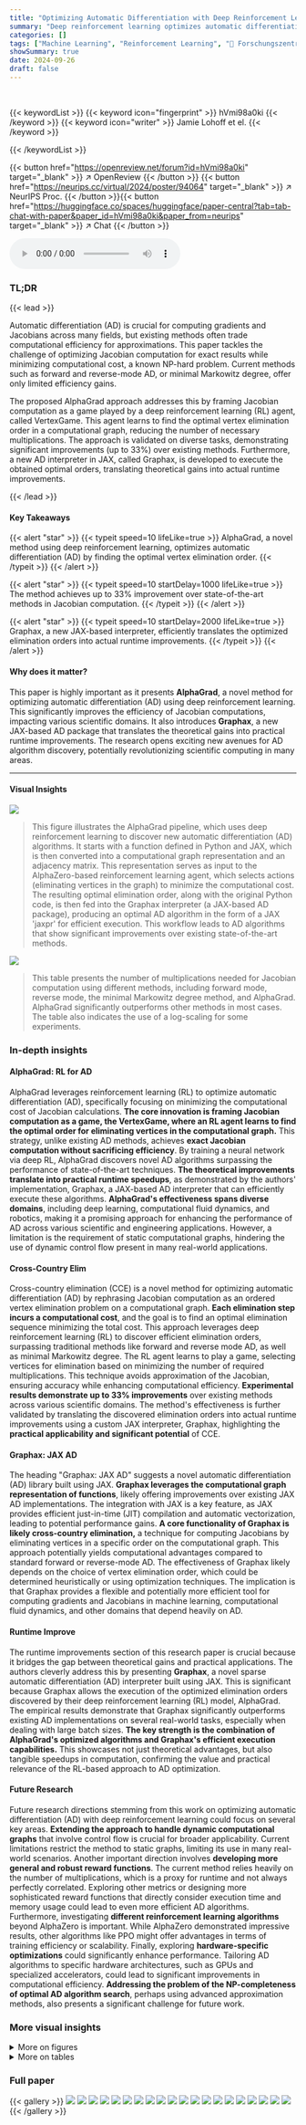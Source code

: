 ```yaml
---
title: "Optimizing Automatic Differentiation with Deep Reinforcement Learning"
summary: "Deep reinforcement learning optimizes automatic differentiation, achieving up to 33% improvement in Jacobian computation by finding efficient elimination orders."
categories: []
tags: ["Machine Learning", "Reinforcement Learning", "🏢 Forschungszentrum Jülich & RWTH Aachen",]
showSummary: true
date: 2024-09-26
draft: false
---
```


<br>

{{< keywordList >}}
{{< keyword icon="fingerprint" >}} hVmi98a0ki {{< /keyword >}}
{{< keyword icon="writer" >}} Jamie Lohoff et el. {{< /keyword >}}
 
{{< /keywordList >}}

{{< button href="https://openreview.net/forum?id=hVmi98a0ki" target="_blank" >}}
↗ OpenReview
{{< /button >}}
{{< button href="https://neurips.cc/virtual/2024/poster/94064" target="_blank" >}}
↗ NeurIPS Proc.
{{< /button >}}{{< button href="https://huggingface.co/spaces/huggingface/paper-central?tab=tab-chat-with-paper&paper_id=hVmi98a0ki&paper_from=neurips" target="_blank" >}}
↗ Chat
{{< /button >}}



<audio controls>
    <source src="https://ai-paper-reviewer.com/hVmi98a0ki/podcast.wav" type="audio/wav">
    Your browser does not support the audio element.
</audio>


### TL;DR


{{< lead >}}

Automatic differentiation (AD) is crucial for computing gradients and Jacobians across many fields, but existing methods often trade computational efficiency for approximations.  This paper tackles the challenge of optimizing Jacobian computation for exact results while minimizing computational cost, a known NP-hard problem. Current methods such as forward and reverse-mode AD, or minimal Markowitz degree, offer only limited efficiency gains. 

The proposed AlphaGrad approach addresses this by framing Jacobian computation as a game played by a deep reinforcement learning (RL) agent, called VertexGame.  This agent learns to find the optimal vertex elimination order in a computational graph, reducing the number of necessary multiplications.  The approach is validated on diverse tasks, demonstrating significant improvements (up to 33%) over existing methods.  Furthermore, a new AD interpreter in JAX, called Graphax, is developed to execute the obtained optimal orders, translating theoretical gains into actual runtime improvements.

{{< /lead >}}


#### Key Takeaways

{{< alert "star" >}}
{{< typeit speed=10 lifeLike=true >}} AlphaGrad, a novel method using deep reinforcement learning, optimizes automatic differentiation (AD) by finding the optimal vertex elimination order. {{< /typeit >}}
{{< /alert >}}

{{< alert "star" >}}
{{< typeit speed=10 startDelay=1000 lifeLike=true >}} The method achieves up to 33% improvement over state-of-the-art methods in Jacobian computation. {{< /typeit >}}
{{< /alert >}}

{{< alert "star" >}}
{{< typeit speed=10 startDelay=2000 lifeLike=true >}} Graphax, a new JAX-based interpreter, efficiently translates the optimized elimination orders into actual runtime improvements. {{< /typeit >}}
{{< /alert >}}

#### Why does it matter?
This paper is highly important as it presents **AlphaGrad**, a novel method for optimizing automatic differentiation (AD) using deep reinforcement learning. This significantly improves the efficiency of Jacobian computations, impacting various scientific domains.  It also introduces **Graphax**, a new JAX-based AD package that translates the theoretical gains into practical runtime improvements. The research opens exciting new avenues for AD algorithm discovery, potentially revolutionizing scientific computing in many areas.

------
#### Visual Insights



![](https://ai-paper-reviewer.com/hVmi98a0ki/figures_1_1.jpg)

> This figure illustrates the AlphaGrad pipeline, which uses deep reinforcement learning to discover new automatic differentiation (AD) algorithms.  It starts with a function defined in Python and JAX, which is then converted into a computational graph representation and an adjacency matrix. This representation serves as input to the AlphaZero-based reinforcement learning agent, which selects actions (eliminating vertices in the graph) to minimize the computational cost. The resulting optimal elimination order, along with the original Python code, is then fed into the Graphax interpreter (a JAX-based AD package), producing an optimal AD algorithm in the form of a JAX 'jaxpr' for efficient execution. This workflow leads to AD algorithms that show significant improvements over existing state-of-the-art methods.





![](https://ai-paper-reviewer.com/hVmi98a0ki/tables_7_1.jpg)

> This table presents the number of multiplications needed for Jacobian computation using different methods, including forward mode, reverse mode, the minimal Markowitz degree method, and AlphaGrad. AlphaGrad significantly outperforms other methods in most cases. The table also indicates the use of a log-scaling for some experiments.





### In-depth insights


#### AlphaGrad: RL for AD
AlphaGrad leverages reinforcement learning (RL) to optimize automatic differentiation (AD), specifically focusing on minimizing the computational cost of Jacobian calculations.  **The core innovation is framing Jacobian computation as a game, the VertexGame, where an RL agent learns to find the optimal order for eliminating vertices in the computational graph.** This strategy, unlike existing AD methods, achieves **exact Jacobian computation without sacrificing efficiency**.  By training a neural network via deep RL, AlphaGrad discovers novel AD algorithms surpassing the performance of state-of-the-art techniques.  **The theoretical improvements translate into practical runtime speedups**, as demonstrated by the authors' implementation, Graphax, a JAX-based AD interpreter that can efficiently execute these algorithms.  **AlphaGrad's effectiveness spans diverse domains**, including deep learning, computational fluid dynamics, and robotics, making it a promising approach for enhancing the performance of AD across various scientific and engineering applications. However, a limitation is the requirement of static computational graphs, hindering the use of dynamic control flow present in many real-world applications.

#### Cross-Country Elim
Cross-country elimination (CCE) is a novel method for optimizing automatic differentiation (AD) by rephrasing Jacobian computation as an ordered vertex elimination problem on a computational graph.  **Each elimination step incurs a computational cost**, and the goal is to find an optimal elimination sequence minimizing the total cost.  This approach leverages deep reinforcement learning (RL) to discover efficient elimination orders, surpassing traditional methods like forward and reverse mode AD, as well as minimal Markowitz degree. The RL agent learns to play a game, selecting vertices for elimination based on minimizing the number of required multiplications. This technique avoids approximation of the Jacobian, ensuring accuracy while enhancing computational efficiency.  **Experimental results demonstrate up to 33% improvements** over existing methods across various scientific domains. The method's effectiveness is further validated by translating the discovered elimination orders into actual runtime improvements using a custom JAX interpreter, Graphax, highlighting the **practical applicability and significant potential** of CCE.

#### Graphax: JAX AD
The heading "Graphax: JAX AD" suggests a novel automatic differentiation (AD) library built using JAX.  **Graphax leverages the computational graph representation of functions**, likely offering improvements over existing JAX AD implementations.  The integration with JAX is a key feature, as JAX provides efficient just-in-time (JIT) compilation and automatic vectorization, leading to potential performance gains.  **A core functionality of Graphax is likely cross-country elimination,** a technique for computing Jacobians by eliminating vertices in a specific order on the computational graph. This approach potentially yields computational advantages compared to standard forward or reverse-mode AD. The effectiveness of Graphax likely depends on the choice of vertex elimination order, which could be determined heuristically or using optimization techniques. The implication is that Graphax provides a flexible and potentially more efficient tool for computing gradients and Jacobians in machine learning, computational fluid dynamics, and other domains that depend heavily on AD.

#### Runtime Improve
The runtime improvements section of this research paper is crucial because it bridges the gap between theoretical gains and practical applications.  The authors cleverly address this by presenting **Graphax**, a novel sparse automatic differentiation (AD) interpreter built using JAX.  This is significant because Graphax allows the execution of the optimized elimination orders discovered by their deep reinforcement learning (RL) model, AlphaGrad.  The empirical results demonstrate that Graphax significantly outperforms existing AD implementations on several real-world tasks, especially when dealing with large batch sizes.  **The key strength is the combination of AlphaGrad's optimized algorithms and Graphax's efficient execution capabilities.** This showcases not just theoretical advantages, but also tangible speedups in computation, confirming the value and practical relevance of the RL-based approach to AD optimization.

#### Future Research
Future research directions stemming from this work on optimizing automatic differentiation (AD) with deep reinforcement learning could focus on several key areas.  **Extending the approach to handle dynamic computational graphs** that involve control flow is crucial for broader applicability. Current limitations restrict the method to static graphs, limiting its use in many real-world scenarios.  Another important direction involves **developing more general and robust reward functions**. The current method relies heavily on the number of multiplications, which is a proxy for runtime and not always perfectly correlated.  Exploring other metrics or designing more sophisticated reward functions that directly consider execution time and memory usage could lead to even more efficient AD algorithms.  Furthermore, investigating **different reinforcement learning algorithms** beyond AlphaZero is important. While AlphaZero demonstrated impressive results, other algorithms like PPO might offer advantages in terms of training efficiency or scalability. Finally, exploring **hardware-specific optimizations** could significantly enhance performance.  Tailoring AD algorithms to specific hardware architectures, such as GPUs and specialized accelerators, could lead to significant improvements in computational efficiency.  **Addressing the problem of the NP-completeness of optimal AD algorithm search**, perhaps using advanced approximation methods, also presents a significant challenge for future work.


### More visual insights

<details>
<summary>More on figures
</summary>


![](https://ai-paper-reviewer.com/hVmi98a0ki/figures_3_1.jpg)

> This figure demonstrates the step-by-step process of cross-country elimination using a simple example function. It shows how partial derivatives are added to the edges, how vertices are eliminated (using the chain rule), and how the final bipartite graph contains the Jacobian entries.


![](https://ai-paper-reviewer.com/hVmi98a0ki/figures_3_2.jpg)

> This figure shows a step-by-step illustration of the cross-country elimination algorithm applied to a simple example function. It demonstrates how partial derivatives are added to the edges of the computational graph (b), a vertex is eliminated (c), and the process continues until a final bipartite graph is obtained (d), where the edges represent the Jacobian.


![](https://ai-paper-reviewer.com/hVmi98a0ki/figures_5_1.jpg)

> This figure shows how Graphax implements sparse vertex elimination (a) and the three-dimensional adjacency tensor used to represent the computational graph (b).  The tensor encodes the shape and sparsity of Jacobians, and its vertical slices are fed into a transformer network.


![](https://ai-paper-reviewer.com/hVmi98a0ki/figures_5_2.jpg)

> This figure shows how Graphax (a novel sparse AD package) benefits from sparse vertex elimination in cross-country elimination.  Panel (a) illustrates the sparse elimination process; (b) displays the 3D adjacency tensor used to represent the computational graph. This tensor encodes 5 aspects of each edge: input/output shape and sparsity type of the associated Jacobian.  These vertical slices, representing a single vertex's input connectivity, are compressed and input to the transformer network as tokens, creating a sequence processed by the model.


![](https://ai-paper-reviewer.com/hVmi98a0ki/figures_9_1.jpg)

> This figure shows how Graphax leverages sparse vertex elimination for efficiency and the three-dimensional adjacency tensor used to represent the computational graph for the reinforcement learning model.  The tensor encodes information about the shape and sparsity of Jacobians, enabling efficient processing by the transformer network.


![](https://ai-paper-reviewer.com/hVmi98a0ki/figures_19_1.jpg)

> This figure shows how Graphax leverages sparse matrix multiplication for efficient cross-country elimination.  Panel (a) illustrates the concept of sparse vertex elimination, highlighting its efficiency compared to dense methods.  Panel (b) details the 3D tensor representation of the computational graph used by the reinforcement learning agent, where each dimension encodes information about the graph structure (adjacency), Jacobian shape, and sparsity. The visualization helps explain how the graph is processed by the transformer network in the AlphaGrad pipeline.


![](https://ai-paper-reviewer.com/hVmi98a0ki/figures_20_1.jpg)

> This figure shows how Graphax leverages sparse vertex elimination for efficiency and illustrates the three-dimensional adjacency tensor used to represent the computational graph in the reinforcement learning model.  The tensor encodes information about the shape and sparsity of Jacobians, which are then processed by a transformer network.


![](https://ai-paper-reviewer.com/hVmi98a0ki/figures_23_1.jpg)

> This figure presents the runtime measurements obtained for six different scalar tasks across various batch sizes.  The performance of AlphaGrad and Graphax is compared against JAX's forward and reverse-mode AD.  Error bars represent the 2.5th and 97.5th percentiles of the runtime across 100 trials.  The results illustrate the efficiency gains achieved by AlphaGrad and Graphax, particularly at larger batch sizes.


![](https://ai-paper-reviewer.com/hVmi98a0ki/figures_24_1.jpg)

> This figure shows how Graphax leverages sparse vertex elimination for efficiency and illustrates the three-dimensional adjacency tensor used to represent the computational graph in the AlphaGrad algorithm.  The tensor encodes information about the shape and sparsity of Jacobians associated with each edge in the graph, allowing the algorithm to optimize the elimination order effectively.


![](https://ai-paper-reviewer.com/hVmi98a0ki/figures_27_1.jpg)

> This figure shows how Graphax leverages sparse vertex elimination for efficiency and illustrates the 3D adjacency tensor used to represent the computational graph in the AlphaGrad RL system.  The tensor encodes the shapes and sparsity of Jacobians, which are fed as tokens into a transformer network.


![](https://ai-paper-reviewer.com/hVmi98a0ki/figures_28_1.jpg)

> This figure shows how Graphax leverages sparse matrix multiplications for efficient computation of Jacobians using cross-country elimination.  Panel (a) illustrates the concept of sparse vertex elimination in Graphax, contrasting it with the standard method. Panel (b) details the three-dimensional tensor representation used to encode the computational graph's structure, Jacobian shapes, and sparsity information.  Each dimension within this tensor holds specific information about the graph and facilitates efficient processing by the deep reinforcement learning model.


![](https://ai-paper-reviewer.com/hVmi98a0ki/figures_29_1.jpg)

> This figure shows how Graphax, a novel sparse AD package, implements sparse vertex elimination.  Panel (a) illustrates the process by highlighting the advantages of element-wise multiplication instead of matrix multiplication.  Panel (b) details the three-dimensional adjacency tensor used to represent the computational graph. The tensor encodes the shape and sparsity of the Jacobians, with each vertical slice representing the input connectivity of a single vertex. These slices are compressed into tokens that are fed into a transformer for processing.


![](https://ai-paper-reviewer.com/hVmi98a0ki/figures_30_1.jpg)

> This figure shows how Graphax implements sparse vertex elimination and the three-dimensional adjacency tensor used to represent the computational graph in the RL algorithm.  The adjacency tensor encodes information about the shapes and sparsity of the Jacobians associated with each edge in the graph. These are compressed and fed into a transformer for processing.


</details>




<details>
<summary>More on tables
</summary>


![](https://ai-paper-reviewer.com/hVmi98a0ki/tables_8_1.jpg)
> This table presents the number of multiplications needed for Jacobian computation using different methods: forward mode, reverse mode, Markowitz, and AlphaGrad. The AlphaGrad results represent the best elimination order found by the AlphaZero agent in the VertexGame.  The table compares the number of multiplications required by AlphaGrad to the baseline methods for various tasks spanning different domains, including computational fluid dynamics and deep learning.  The use of a log-scaling for cumulative rewards is also noted, along with the number of Monte Carlo Tree Search (MCTS) simulations used. 

![](https://ai-paper-reviewer.com/hVmi98a0ki/tables_21_1.jpg)
> This table presents the number of multiplications required by the best elimination order discovered by the AlphaZero agent for different tasks.  It compares the results of the proposed AlphaGrad method to baselines including forward-mode AD, reverse-mode AD, and minimal Markowitz degree. The table also notes the use of a log-scaled cumulative reward in some experiments, and provides results for both 50 and 250 Monte Carlo Tree Search simulations.

![](https://ai-paper-reviewer.com/hVmi98a0ki/tables_25_1.jpg)
> This table presents the number of multiplications needed for Jacobian computation using different methods.  It compares the performance of AlphaGrad (a novel method using deep reinforcement learning) against baseline methods such as forward-mode, reverse-mode, and minimal Markowitz degree. The table shows the number of multiplications for each method across various tasks from different domains.  The results demonstrate AlphaGrad's effectiveness in minimizing the number of multiplications needed, leading to potential improvements in computational efficiency and runtime.  The table also indicates the use of different reward scaling techniques in some experiments.

![](https://ai-paper-reviewer.com/hVmi98a0ki/tables_26_1.jpg)
> This table presents the number of multiplications needed for Jacobian computation using different methods for various tasks.  It compares the performance of the AlphaGrad method (using deep reinforcement learning) against baseline methods like forward-mode AD, reverse-mode AD, and minimal Markowitz degree.  The table shows the number of multiplications for each method and highlights the improvement achieved by AlphaGrad.  The table also indicates tasks where a log-scaling of the cumulative reward was used during training.

![](https://ai-paper-reviewer.com/hVmi98a0ki/tables_27_1.jpg)
> This table presents the best number of multiplications achieved by the AlphaZero-based reinforcement learning agent when trained on all tasks simultaneously (joint training).  The results show the number of multiplications required for computing the Jacobian for several tasks from different domains.  It allows a comparison to the best results achieved by training the agent on a single task at a time (as seen in Table 1).  'n.a.' indicates that no improved elimination order was found for that task using the joint training method.

![](https://ai-paper-reviewer.com/hVmi98a0ki/tables_28_1.jpg)
> This table presents the number of multiplications needed for Jacobian computation using different methods.  It compares the performance of AlphaGrad (a novel method using deep reinforcement learning) against three baselines: forward-mode AD, reverse-mode AD, and minimal Markowitz degree. The results are shown for various tasks from different domains, highlighting AlphaGrad's improvements.  The table also notes the use of a log-scaling of the cumulative reward for some tasks and provides results for both 50 and 250 Monte Carlo Tree Search simulations.

</details>




### Full paper

{{< gallery >}}
<img src="https://ai-paper-reviewer.com/hVmi98a0ki/1.png" class="grid-w50 md:grid-w33 xl:grid-w25" />
<img src="https://ai-paper-reviewer.com/hVmi98a0ki/2.png" class="grid-w50 md:grid-w33 xl:grid-w25" />
<img src="https://ai-paper-reviewer.com/hVmi98a0ki/3.png" class="grid-w50 md:grid-w33 xl:grid-w25" />
<img src="https://ai-paper-reviewer.com/hVmi98a0ki/4.png" class="grid-w50 md:grid-w33 xl:grid-w25" />
<img src="https://ai-paper-reviewer.com/hVmi98a0ki/5.png" class="grid-w50 md:grid-w33 xl:grid-w25" />
<img src="https://ai-paper-reviewer.com/hVmi98a0ki/6.png" class="grid-w50 md:grid-w33 xl:grid-w25" />
<img src="https://ai-paper-reviewer.com/hVmi98a0ki/7.png" class="grid-w50 md:grid-w33 xl:grid-w25" />
<img src="https://ai-paper-reviewer.com/hVmi98a0ki/8.png" class="grid-w50 md:grid-w33 xl:grid-w25" />
<img src="https://ai-paper-reviewer.com/hVmi98a0ki/9.png" class="grid-w50 md:grid-w33 xl:grid-w25" />
<img src="https://ai-paper-reviewer.com/hVmi98a0ki/10.png" class="grid-w50 md:grid-w33 xl:grid-w25" />
<img src="https://ai-paper-reviewer.com/hVmi98a0ki/11.png" class="grid-w50 md:grid-w33 xl:grid-w25" />
<img src="https://ai-paper-reviewer.com/hVmi98a0ki/12.png" class="grid-w50 md:grid-w33 xl:grid-w25" />
<img src="https://ai-paper-reviewer.com/hVmi98a0ki/13.png" class="grid-w50 md:grid-w33 xl:grid-w25" />
<img src="https://ai-paper-reviewer.com/hVmi98a0ki/14.png" class="grid-w50 md:grid-w33 xl:grid-w25" />
<img src="https://ai-paper-reviewer.com/hVmi98a0ki/15.png" class="grid-w50 md:grid-w33 xl:grid-w25" />
<img src="https://ai-paper-reviewer.com/hVmi98a0ki/16.png" class="grid-w50 md:grid-w33 xl:grid-w25" />
<img src="https://ai-paper-reviewer.com/hVmi98a0ki/17.png" class="grid-w50 md:grid-w33 xl:grid-w25" />
<img src="https://ai-paper-reviewer.com/hVmi98a0ki/18.png" class="grid-w50 md:grid-w33 xl:grid-w25" />
<img src="https://ai-paper-reviewer.com/hVmi98a0ki/19.png" class="grid-w50 md:grid-w33 xl:grid-w25" />
<img src="https://ai-paper-reviewer.com/hVmi98a0ki/20.png" class="grid-w50 md:grid-w33 xl:grid-w25" />
{{< /gallery >}}